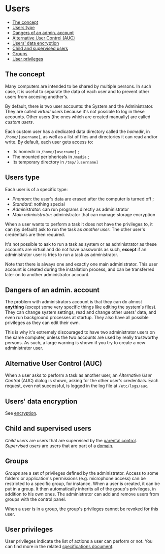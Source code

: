 # Users

- [The concept](#the-concept)
- [Users type](#users-type)
- [Dangers of an admin. account](#dangers-of-an-admin-account)
- [Alternative User Control (AUC)](#alternative-user-control-auc)
- [Users' data encryption](#users-data-encryption)
- [Child and supervised users](#child-and-supervised-users)
- [Groups](#groups)
- [User privileges](#user-privileges)

## The concept

Many computers are intended to be shared by multiple persons. In such case, it is useful to separate the data of each user and to prevent other users from accesing another's.

By default, there is two user accounts: the System and the Administrator. They are called _virtual users_ because it's not possible to log in these accounts. Other users (the ones which are created manually) are called _custom users_.

Each custom user has a dedicated data directory called the _homedir_, in `/home/[username]`, as well as a list of files and directories it can read and/or write. By default, each user gets access to:

- Its homedir in `/home/[username]` ;
- The mounted periphericals in `/media` ;
- Its temporary directory in `/tmp/[username]`

## Users type

Each user is of a specific type:

- _Phantom_: the user's data are erased after the computer is turned off ;
- _Standard_: nothing special
- _Administrator_: can run programs directly as administrator
- _Main administrator_: administrator that can manage storage encryption

When a user wants to perform a task it does not have the privileges to, it can (by default) ask to run the task as _another user_. The other user's credentials are then required.

It's not possible to ask to run a task as system or as administrator as these accounts are virtual and do not have passwords as such, **except** if an administrator user is tries to run a task as administrator.

Note that there is always one and exactly one main administrator. This user account is created during the installation process, and can be transferred later on to another administrator account.

## Dangers of an admin. account

The problem with administrators account is that they can do almost **anything** (except some very specific things like editing the system's files). They can change system settings, read and change other users' data, and even run background processes at startup. They also have all possible privileges as they can edit their own.

This is why it's extremely discouraged to have two administrator users on the same computer, unless the two accounts are used by really trustworthy persons. As such, a large warning is shown if you try to create a new administrator user.

## Alternative User Control (AUC)

When a user asks to perform a task as another user, an _Alternative User Control_ (AUC) dialog is shown, asking for the other user's credentials.
Each request, even not successful, is logged in the log file at `/etc/logs/auc`.

## Users' data encryption

See [encryption](../features/encryption.md).

## Child and supervised users

_Child users_ are users that are supervised by the [parental control](../features/parental-control.md).
_Supervised users_ are users that are part of a [domain](../features/domains.md).

## Groups

_Groups_ are a set of privileges defined by the administrator. Access to some folders or application's permissions (e.g. microphone access) can be restricted to a specific group, for instance.
When a user is created, it can be put in a group. It then automatically inherits all of the group's privileges, in addition to his own ones.
The administrator can add and remove users from groups with the control panel.

When a user is in a group, the group's privileges cannot be revoked for this user.

## User privileges

User privileges indicate the list of actions a user can perform or not. You can find more in the related [specifications document](../specs/permissions.md#list-of-user-privileges).
